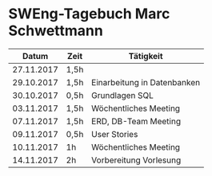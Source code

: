 # SWEng-Tagebuch Marc Schwettmann

| Datum      | Zeit | Tätigkeit                                      |
| ---------- | ---- | ---------------------------------------- |
|27.11.2017|1,5h||Wöchentliches Meeting
|29.10.2017|1,5h|Einarbeitung in Datenbanken|
|30.10.2017|0,5h|Grundlagen SQL|
|03.11.2017|1,5h|Wöchentliches Meeting|
|07.11.2017|1,5h|ERD, DB-Team Meeting|
|09.11.2017|0,5h|User Stories|
|10.11.2017|1h|Wöchentliches Meeting|
|14.11.2017|2h|Vorbereitung Vorlesung|
